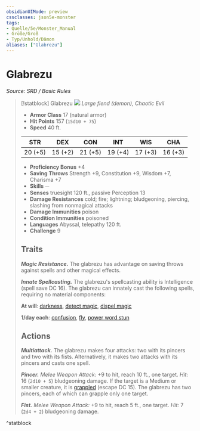 ```yaml
---
obsidianUIMode: preview
cssclasses: json5e-monster
tags:
- Quelle/5e/Monster_Manual
- Größe/Groß
- Typ/Unhold/Dämon
aliases: ["Glabrezu"]
---
```

# Glabrezu
*Source: SRD / Basic Rules*  

> [!statblock] Glabrezu
> ![](compendium/bestiary/fiend/token/glabrezu.png#token)
> *Large fiend (demon), Chaotic Evil*
> 
> - **Armor Class** 17  (natural armor)
> - **Hit Points** 157 (`15d10 + 75`)
> - **Speed** 40 ft.
> 
> |STR|DEX|CON|INT|WIS|CHA|
> |:---:|:---:|:---:|:---:|:---:|:---:|
> |20 (+5)|15 (+2)|21 (+5)|19 (+4)|17 (+3)|16 (+3)|
> 
> - **Proficiency Bonus** +4
> - **Saving Throws** Strength +9, Constitution +9, Wisdom +7, Charisma +7
> - **Skills** ⏤
> - **Senses** truesight 120 ft., passive Perception 13
> - **Damage Resistances** cold; fire; lightning; bludgeoning, piercing, slashing from nonmagical attacks
> - **Damage Immunities** poison
> - **Condition Immunities** poisoned
> - **Languages** Abyssal, telepathy 120 ft.
> - **Challenge** 9
> 
> ## Traits
> 
> ***Magic Resistance.*** The glabrezu has advantage on saving throws against spells and other magical effects.
> 
> ***Innate Spellcasting.*** The glabrezu's spellcasting ability is Intelligence (spell save DC 16). The glabrezu can innately cast the following spells, requiring no material components:
> 
> **At will**: [darkness](compendium/spells/darkness.md), [detect magic](compendium/spells/detect-magic.md), [dispel magic](compendium/spells/dispel-magic.md)
> 
> **1/day each**: [confusion](compendium/spells/confusion.md), [fly](compendium/spells/fly.md), [power word stun](compendium/spells/power-word-stun.md)
> 
> ## Actions
> 
> ***Multiattack.*** The glabrezu makes four attacks: two with its pincers and two with its fists. Alternatively, it makes two attacks with its pincers and casts one spell.
> 
> ***Pincer.*** *Melee Weapon Attack:* +9 to hit, reach 10 ft., one target. *Hit:* 16 (`2d10 + 5`) bludgeoning damage. If the target is a Medium or smaller creature, it is [grappled](rules/conditions.md#grappled) (escape DC 15). The glabrezu has two pincers, each of which can grapple only one target.
> 
> ***Fist.*** *Melee Weapon Attack:* +9 to hit, reach 5 ft., one target. *Hit:* 7 (`2d4 + 2`) bludgeoning damage.

^statblock